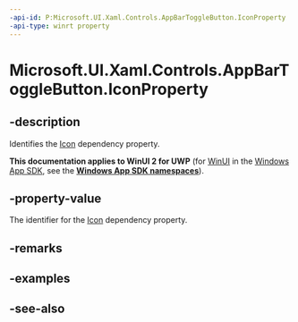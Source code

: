 ```yaml
---
-api-id: P:Microsoft.UI.Xaml.Controls.AppBarToggleButton.IconProperty
-api-type: winrt property
---
```


<!-- Property syntax
public Windows.UI.Xaml.DependencyProperty IconProperty { get; }
-->

# Microsoft.UI.Xaml.Controls.AppBarToggleButton.IconProperty

## -description
Identifies the [Icon](appbartogglebutton_icon.md) dependency property.

**This documentation applies to WinUI 2 for UWP** (for [WinUI](/windows/apps/winui/winui3/) in the [Windows App SDK](/windows/apps/windows-app-sdk/), see the **[Windows App SDK namespaces](/windows/windows-app-sdk/api/winrt/)**).

## -property-value
The identifier for the [Icon](appbartogglebutton_icon.md) dependency property.

## -remarks

## -examples

## -see-also
